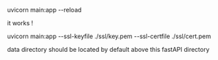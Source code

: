 uvicorn main:app --reload

it works !

uvicorn main:app --ssl-keyfile ./ssl/key.pem --ssl-certfile ./ssl/cert.pem

data directory should be located by default above this fastAPI directory